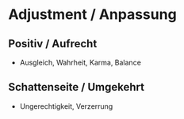 # Adjustment / Anpassung

## Positiv / Aufrecht

- Ausgleich, Wahrheit, Karma, Balance

## Schattenseite / Umgekehrt

- Ungerechtigkeit, Verzerrung
